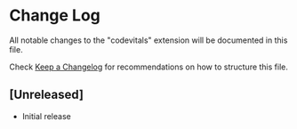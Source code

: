 # Change Log

All notable changes to the "codevitals" extension will be documented in this file.

Check [Keep a Changelog](http://keepachangelog.com/) for recommendations on how to structure this file.

## [Unreleased]

- Initial release